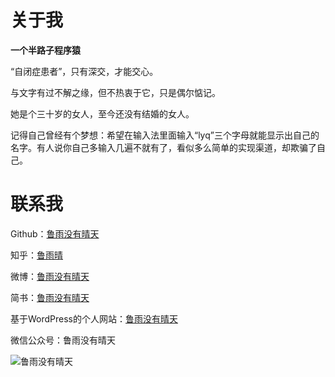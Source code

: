 # 关于我
**一个半路子程序猿**

“自闭症患者”，只有深交，才能交心。

与文字有过不解之缘，但不热衷于它，只是偶尔惦记。

她是个三十岁的女人，至今还没有结婚的女人。

记得自己曾经有个梦想：希望在输入法里面输入“lyq”三个字母就能显示出自己的名字。有人说你自己多输入几遍不就有了，看似多么简单的实现渠道，却欺骗了自己。

# 联系我
Github：[鲁雨没有晴天](https://github.com/Worser)

知乎：[鲁雨晴](https://www.zhihu.com/people/lucas_q)

微博：[鲁雨没有晴天](https://weibo.com/u/3796713497)

简书：[鲁雨没有晴天](https://www.jianshu.com/u/49193bebf964)

基于WordPress的个人网站：[鲁雨没有晴天](https://qing2jin.com/)

微信公众号：鲁雨没有晴天

![鲁雨没有晴天](https://mmbiz.qpic.cn/mmbiz_jpg/hlqibD2F2kvMnrCowIGzaD8sDdHvjV87VAibOhketr73MdSwG2rStBmibYZjaxw3ic4blFrz6MuafTqu2AkB47ZMMQ/640?wx_fmt=jpeg&tp=webp&wxfrom=5&wx_lazy=1&wx_co=1"公众号图片")
